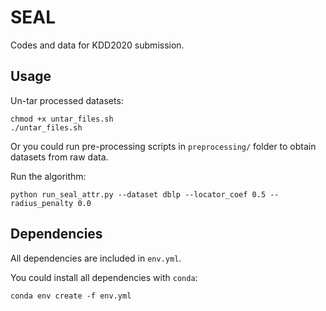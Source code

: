 # SEAL
Codes and data for KDD2020 submission.

## Usage

Un-tar processed datasets:

```
chmod +x untar_files.sh
./untar_files.sh
```

Or you could run pre-processing scripts in `preprocessing/` folder to obtain datasets from raw data.


Run the algorithm:

```
python run_seal_attr.py --dataset dblp --locator_coef 0.5 --radius_penalty 0.0
```

## Dependencies

All dependencies are included in `env.yml`.

You could install all dependencies with `conda`:

```
conda env create -f env.yml
```